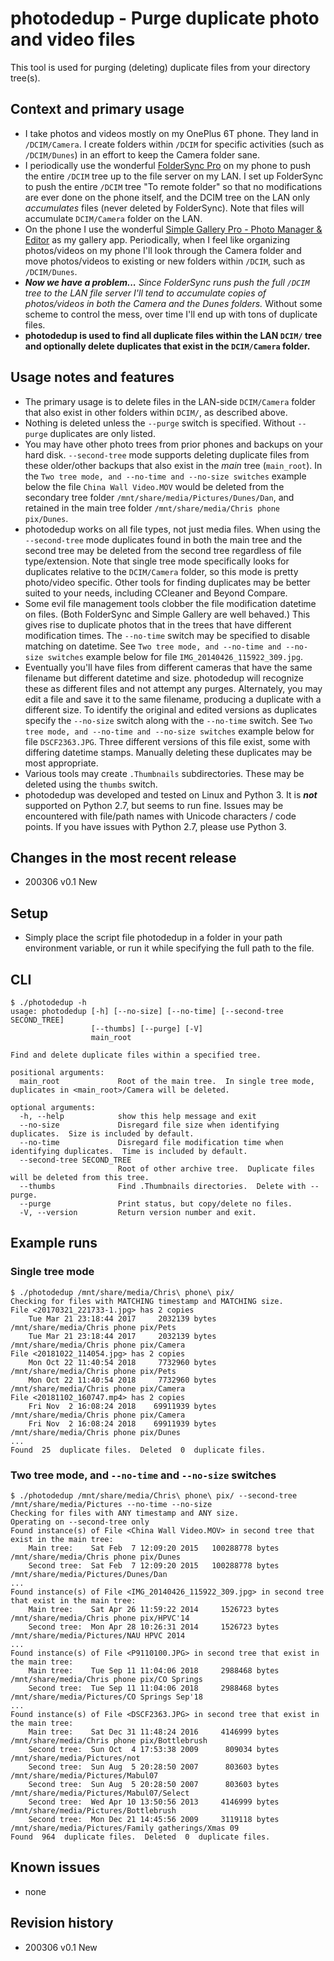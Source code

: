 # photodedup - Purge duplicate photo and video files

This tool is used for purging (deleting) duplicate files from your directory tree(s).

## Context and primary usage
- I take photos and videos mostly on my OnePlus 6T phone.  They land in `/DCIM/Camera`.  I create folders within `/DCIM` for specific activities (such as `/DCIM/Dunes`) in an effort to keep the Camera folder sane.
- I periodically use the wonderful [FolderSync Pro](https://play.google.com/store/apps/details?id=dk.tacit.android.foldersync.full) on my phone to push the entire `/DCIM` tree up to the file server on my LAN.  I set up FolderSync to push the entire `/DCIM` tree "To remote folder" so that no modifications are ever done on the phone itself, and the DCIM tree on the LAN only _accumulates_ files (never deleted by FolderSync).  Note that files will accumulate `DCIM/Camera` folder on the LAN.
- On the phone I use the wonderful [Simple Gallery Pro - Photo Manager & Editor](https://play.google.com/store/apps/details?id=com.simplemobiletools.gallery.pro) as my gallery app.  Periodically, when I feel like organizing photos/videos on my phone I'll look through the Camera folder and move photos/videos to existing or new folders within `/DCIM`, such as `/DCIM/Dunes`.  
- _**Now we have a problem...**_  _Since FolderSync runs push the full `/DCIM` tree to the LAN file server I'll tend to accumulate copies of photos/videos in both the Camera and the Dunes folders._  Without some scheme to control the mess, over time I'll end up with tons of duplicate files.
- **photodedup is used to find all duplicate files within the LAN `DCIM/` tree and optionally delete duplicates that exist in the `DCIM/Camera` folder.**

## Usage notes and features
- The primary usage is to delete files in the LAN-side `DCIM/Camera` folder that also exist in other folders within `DCIM/`, as described above.
- Nothing is deleted unless the `--purge` switch is specified.  Without `--purge` duplicates are only listed.
- You may have other photo trees from prior phones and backups on your hard disk.  `--second-tree` mode supports deleting duplicate files from these older/other backups that also exist in the _main_ tree (`main_root`).  In the `Two tree mode, and --no-time and --no-size switches` example below the file `China Wall Video.MOV` would be deleted from the secondary tree folder `/mnt/share/media/Pictures/Dunes/Dan`, and retained in the main tree folder `/mnt/share/media/Chris phone pix/Dunes`.
- photodedup works on all file types, not just media files.  When using the `--second-tree` mode duplicates found in both the main tree and the second tree may be deleted from the second tree regardless of file type/extension.  Note that single tree mode specifically looks for duplicates relative to the `DCIM/Camera` folder, so this mode is pretty photo/video specific.  Other tools for finding duplicates may be better suited to your needs, including CCleaner and Beyond Compare.
- Some evil file management tools clobber the file modification datetime on files.  (Both FolderSync and Simple Gallery are well behaved.)  This gives rise to duplicate photos that in the trees that have different modification times.  The `--no-time` switch may be specified to disable matching on datetime.  See `Two tree mode, and --no-time and --no-size switches` example below for file `IMG_20140426_115922_309.jpg`.
- Eventually you'll have files from different cameras that have the same filename but different datetime and size.  photodedup will recognize these as different files and not attempt any purges.  Alternately, you may edit a file and save it to the same filename, producing a duplicate with a different size.  To identify the original and edited versions as duplicates specify the `--no-size` switch along with the `--no-time` switch.  See `Two tree mode, and --no-time and --no-size switches` example below for file `DSCF2363.JPG`.  Three different versions of this file exist, some with differing datetime stamps.  Manually deleting these duplicates may be most appropriate.
- Various tools may create `.Thumbnails` subdirectories.  These may be deleted using the `thumbs` switch.
- photodedup was developed and tested on Linux and Python 3.  It is _**not**_ supported on Python 2.7, but seems to run fine.  Issues may be encountered with file/path names with Unicode characters / code points.  If you have issues with Python 2.7, please use Python 3.


## Changes in the most recent release
- 200306 v0.1  New

## Setup
- Simply place the script file photodedup in a folder in your path environment variable, or run it while specifying the full path to the file.  

## CLI

```
$ ./photodedup -h
usage: photodedup [-h] [--no-size] [--no-time] [--second-tree SECOND_TREE]
                  [--thumbs] [--purge] [-V]
                  main_root

Find and delete duplicate files within a specified tree.

positional arguments:
  main_root             Root of the main tree.  In single tree mode, duplicates in <main_root>/Camera will be deleted.

optional arguments:
  -h, --help            show this help message and exit
  --no-size             Disregard file size when identifying duplicates.  Size is included by default.
  --no-time             Disregard file modification time when identifying duplicates.  Time is included by default.
  --second-tree SECOND_TREE
                        Root of other archive tree.  Duplicate files will be deleted from this tree.
  --thumbs              Find .Thumbnails directories.  Delete with --purge.
  --purge               Print status, but copy/delete no files.
  -V, --version         Return version number and exit.

```

## Example runs
### Single tree mode
```
$ ./photodedup /mnt/share/media/Chris\ phone\ pix/
Checking for files with MATCHING timestamp and MATCHING size.
File <20170321_221733-1.jpg> has 2 copies
    Tue Mar 21 23:18:44 2017     2032139 bytes    /mnt/share/media/Chris phone pix/Pets
    Tue Mar 21 23:18:44 2017     2032139 bytes    /mnt/share/media/Chris phone pix/Camera
File <20181022_114054.jpg> has 2 copies
    Mon Oct 22 11:40:54 2018     7732960 bytes    /mnt/share/media/Chris phone pix/Pets
    Mon Oct 22 11:40:54 2018     7732960 bytes    /mnt/share/media/Chris phone pix/Camera
File <20181102_160747.mp4> has 2 copies
    Fri Nov  2 16:08:24 2018    69911939 bytes    /mnt/share/media/Chris phone pix/Camera
    Fri Nov  2 16:08:24 2018    69911939 bytes    /mnt/share/media/Chris phone pix/Dunes
...
Found  25  duplicate files.  Deleted  0  duplicate files.
```

### Two tree mode, and `--no-time` and `--no-size` switches
```
$ ./photodedup /mnt/share/media/Chris\ phone\ pix/ --second-tree /mnt/share/media/Pictures --no-time --no-size
Checking for files with ANY timestamp and ANY size.
Operating on --second-tree only
Found instance(s) of File <China Wall Video.MOV> in second tree that exist in the main tree:
    Main tree:    Sat Feb  7 12:09:20 2015   100288778 bytes    /mnt/share/media/Chris phone pix/Dunes
    Second tree:  Sat Feb  7 12:09:20 2015   100288778 bytes    /mnt/share/media/Pictures/Dunes/Dan
...
Found instance(s) of File <IMG_20140426_115922_309.jpg> in second tree that exist in the main tree:
    Main tree:    Sat Apr 26 11:59:22 2014     1526723 bytes    /mnt/share/media/Chris phone pix/HPVC'14
    Second tree:  Mon Apr 28 10:26:31 2014     1526723 bytes    /mnt/share/media/Pictures/NAU HPVC 2014
...
Found instance(s) of File <P9110100.JPG> in second tree that exist in the main tree:
    Main tree:    Tue Sep 11 11:04:06 2018     2988468 bytes    /mnt/share/media/Chris phone pix/CO Springs
    Second tree:  Tue Sep 11 11:04:06 2018     2988468 bytes    /mnt/share/media/Pictures/CO Springs Sep'18
...
Found instance(s) of File <DSCF2363.JPG> in second tree that exist in the main tree:
    Main tree:    Sat Dec 31 11:48:24 2016     4146999 bytes    /mnt/share/media/Chris phone pix/Bottlebrush
    Second tree:  Sun Oct  4 17:53:38 2009      809034 bytes    /mnt/share/media/Pictures/not
    Second tree:  Sun Aug  5 20:28:50 2007      803603 bytes    /mnt/share/media/Pictures/Mabul07
    Second tree:  Sun Aug  5 20:28:50 2007      803603 bytes    /mnt/share/media/Pictures/Mabul07/Select
    Second tree:  Wed Apr 10 13:50:56 2013     4146999 bytes    /mnt/share/media/Pictures/Bottlebrush
    Second tree:  Mon Dec 21 14:45:56 2009     3119118 bytes    /mnt/share/media/Pictures/Family gatherings/Xmas 09
Found  964  duplicate files.  Deleted  0  duplicate files.
```

## Known issues
- none

## Revision history
- 200306 v0.1  New
